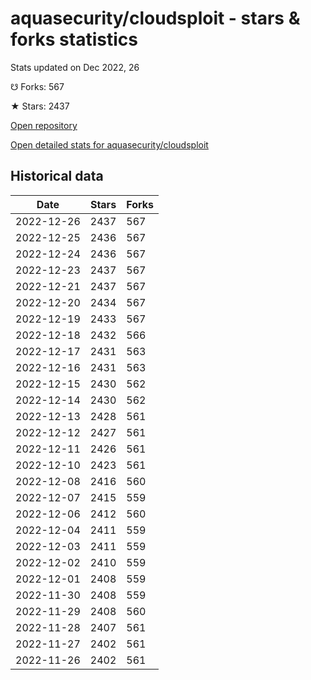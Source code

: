 # aquasecurity/cloudsploit - stars & forks statistics

Stats updated on Dec 2022, 26

☋ Forks: 567

★ Stars: 2437

[Open repository](https://github.com/aquasecurity/cloudsploit)

[Open detailed stats for aquasecurity/cloudsploit](https://reviewgithub.com/rep/aquasecurity/cloudsploit)

## Historical data
| Date | Stars | Forks |
|------|-------|-------|
| 2022-12-26 | 2437 | 567 | 
| 2022-12-25 | 2436 | 567 | 
| 2022-12-24 | 2436 | 567 | 
| 2022-12-23 | 2437 | 567 | 
| 2022-12-21 | 2437 | 567 | 
| 2022-12-20 | 2434 | 567 | 
| 2022-12-19 | 2433 | 567 | 
| 2022-12-18 | 2432 | 566 | 
| 2022-12-17 | 2431 | 563 | 
| 2022-12-16 | 2431 | 563 | 
| 2022-12-15 | 2430 | 562 | 
| 2022-12-14 | 2430 | 562 | 
| 2022-12-13 | 2428 | 561 | 
| 2022-12-12 | 2427 | 561 | 
| 2022-12-11 | 2426 | 561 | 
| 2022-12-10 | 2423 | 561 | 
| 2022-12-08 | 2416 | 560 | 
| 2022-12-07 | 2415 | 559 | 
| 2022-12-06 | 2412 | 560 | 
| 2022-12-04 | 2411 | 559 | 
| 2022-12-03 | 2411 | 559 | 
| 2022-12-02 | 2410 | 559 | 
| 2022-12-01 | 2408 | 559 | 
| 2022-11-30 | 2408 | 559 | 
| 2022-11-29 | 2408 | 560 | 
| 2022-11-28 | 2407 | 561 | 
| 2022-11-27 | 2402 | 561 | 
| 2022-11-26 | 2402 | 561 | 


